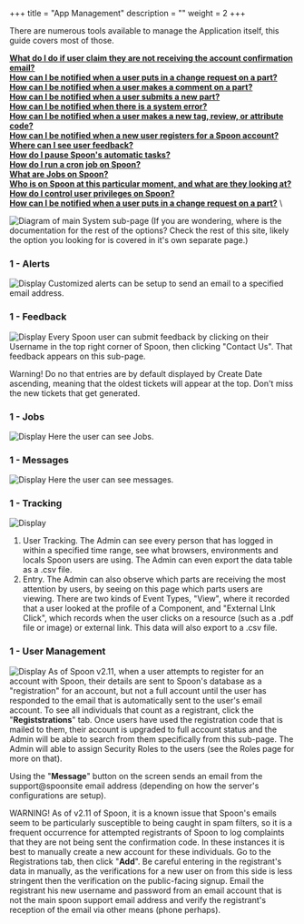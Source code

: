 +++
title = "App Management"
description = ""
weight = 2
+++
 
There are numerous tools available to manage the Application itself, this guide covers most of those. 

[__What do I do if user claim they are not receiving the account confirmation email?__](/applicationadmin/applicationmanagement/#UserManagement)   \
[__How can I be notified when a user puts in a change request on a part?__](/applicationadmin/applicationmanagement/#Alerts)   \
[__How can I be notified when a user makes a comment on a part?__](/applicationadmin/applicationmanagement/#Alerts)   \
[__How can I be notified when a user submits a new part?__](/applicationadmin/applicationmanagement/#Alerts)   \
[__How can I be notified when there is a system error?__](/applicationadmin/applicationmanagement/#Alerts)   \
[__How can I be notified when a user makes a new tag, review, or attribute code?__](/applicationadmin/applicationmanagement/#Alerts)   \
[__How can I be notified when a new user registers for a Spoon account?__](/applicationadmin/applicationmanagement/#Alerts)   \
[__Where can I see user feedback?__](/applicationadmin/applicationmanagement/#Feedback)   \
[__How do I pause Spoon's automatic tasks?__](/applicationadmin/applicationmanagement/#Jobs)   \
[__How do I run a cron job on Spoon?__](/applicationadmin/applicationmanagement/#Jobs)   \
[__What are Jobs on Spoon?__](/applicationadmin/applicationmanagement/#Alerts)   \
[__Who is on Spoon at this particular moment, and what are they looking at?__](/applicationadmin/applicationmanagement/#Tracking)   \
[__How do I control user privileges on Spoon?__](/applicationadmin/applicationmanagement/#Alerts)   \
[__How can I be notified when a user puts in a change request on a part?__](/applicationadmin/applicationmanagement/#Alerts)   \

 <!--more-->

 ![Diagram of main System sub-page](/images/AppAdmin/AppManageMapping.png)
 (If you are wondering, where is the documentation for the rest of the options? Check the rest of this site, likely the option you looking for is covered in it's own separate page.)

<a name="Alerts"></a>

### 1 - Alerts
![ Display](/images/AppAdmin/Alerts.png)
Customized alerts can be setup to send an email to a specified email address.


<a name="Feedback"></a>

### 1 - Feedback
![ Display](/images/AppAdmin/Feedback.png)
Every Spoon user can submit feedback by clicking on their Username in the top right corner of Spoon, then clicking "Contact Us". That feedback appears on this sub-page. 

Warning! Do no that entries are by default displayed by Create Date ascending, meaning that the oldest tickets will appear at the top. Don't miss the new tickets that get generated.  
<a name="Jobs"></a>

### 1 - Jobs
![ Display](/images/AppAdmin/Jobs.png)
Here the user can see Jobs.

<a name="Messages"></a>

### 1 - Messages
![ Display](/images/AppAdmin/Message.png)
Here the user can see messages.

<a name="Tracking"></a>

### 1 - Tracking
![ Display](/images/AppAdmin/Tracking.png)
1. User Tracking. The Admin can see every person that has logged in within a specified time range, see what browsers, environments and locals Spoon users are using. The Admin can even export the data table as a .csv file.
2. Entry. The Admin can also observe which parts are receiving the most attention by users, by seeing on this page which parts users are viewing. There are two kinds of Event Types, "View", where it recorded that a user looked at the profile of a Component, and "External LInk Click", which records when the user clicks on a resource (such as a .pdf file or image) or external link. This data will also export to a .csv file.
<a name="UserManagement"></a>

### 1 - User Management
![ Display](/images/AppAdmin/UserManagement.png)
As of Spoon v2.11, when a user attempts to register for an account with Spoon, their details are sent to Spoon's database as a "registration" for an account, but not a full account until the user has responded to the email that is automatically sent to the user's email account. To see all individuals that count as a registrant, click the "__Registstrations__" tab. Once users have used the registration code that is mailed to them, their account is upgraded to full account status and the Admin will be able to search from them specifically from this sub-page. The Admin will able to assign Security Roles to the users (see the Roles page for more on that). 

Using the "__Message__" button on the screen sends an email from the support@spoonsite email address (depending on how the server's configurations are setup). 

WARNING! As of v2.11 of Spoon, it is a known issue that Spoon's emails seem to be particularly susceptible to being caught in spam filters, so it is a frequent occurrence for attempted registrants of Spoon to log complaints that they are not being sent the confirmation code. In these instances it is best to manually create a new account for these individuals. Go to the Registrations tab, then click "__Add__". Be careful entering in the registrant's data in manually, as the verifications for a new user on from this side is less stringent then the verification on the public-facing signup. Email the registrant his new username and password from an email account that is not the main spoon support email address and verify the registrant's reception of the email via other means (phone perhaps).

